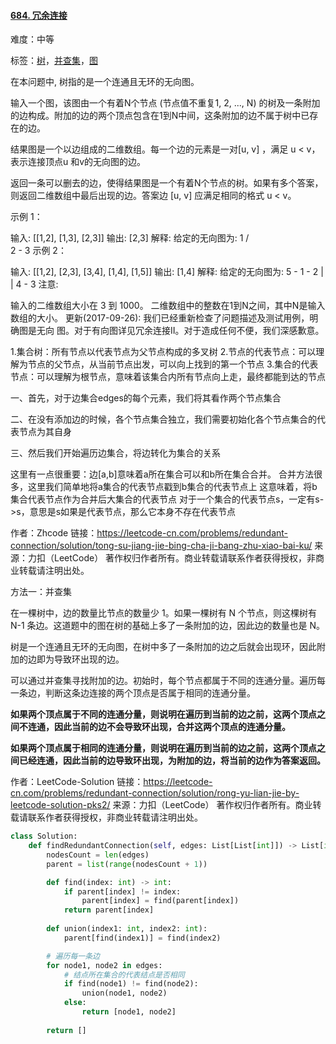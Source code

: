 #### [684. 冗余连接](https://leetcode-cn.com/problems/redundant-connection/)

难度：中等

标签：[树](../Topic/树.md)，[并查集](../Topic/并查集.md)，[图](../Topic/图.md)

在本问题中, 树指的是一个连通且无环的无向图。

输入一个图，该图由一个有着N个节点 (节点值不重复1, 2, ..., N) 的树及一条附加的边构成。附加的边的两个顶点包含在1到N中间，这条附加的边不属于树中已存在的边。

结果图是一个以边组成的二维数组。每一个边的元素是一对[u, v] ，满足 u < v，表示连接顶点u 和v的无向图的边。

返回一条可以删去的边，使得结果图是一个有着N个节点的树。如果有多个答案，则返回二维数组中最后出现的边。答案边 [u, v] 应满足相同的格式 u < v。

示例 1：

输入: [[1,2], [1,3], [2,3]]
输出: [2,3]
解释: 给定的无向图为:
  1
 / \
2 - 3
示例 2：

输入: [[1,2], [2,3], [3,4], [1,4], [1,5]]
输出: [1,4]
解释: 给定的无向图为:
5 - 1 - 2
    |   |
    4 - 3
注意:

输入的二维数组大小在 3 到 1000。
二维数组中的整数在1到N之间，其中N是输入数组的大小。
更新(2017-09-26):
我们已经重新检查了问题描述及测试用例，明确图是无向 图。对于有向图详见冗余连接II。对于造成任何不便，我们深感歉意。



1.集合树：所有节点以代表节点为父节点构成的多叉树
2.节点的代表节点：可以理解为节点的父节点，从当前节点出发，可以向上找到的第一个节点
3.集合的代表节点：可以理解为根节点，意味着该集合内所有节点向上走，最终都能到达的节点

一、首先，对于边集合edges的每个元素，我们将其看作两个节点集合

二、在没有添加边的时候，各个节点集合独立，我们需要初始化各个节点集合的代表节点为其自身

三、然后我们开始遍历边集合，将边转化为集合的关系

这里有一点很重要：边[a,b]意味着a所在集合可以和b所在集合合并。
合并方法很多，这里我们简单地将a集合的代表节点戳到b集合的代表节点上
这意味着，将b集合代表节点作为合并后大集合的代表节点
对于一个集合的代表节点s，一定有s->s，意思是s如果是代表节点，那么它本身不存在代表节点

作者：Zhcode
链接：https://leetcode-cn.com/problems/redundant-connection/solution/tong-su-jiang-jie-bing-cha-ji-bang-zhu-xiao-bai-ku/
来源：力扣（LeetCode）
著作权归作者所有。商业转载请联系作者获得授权，非商业转载请注明出处。

方法一：并查集

在一棵树中，边的数量比节点的数量少 1。如果一棵树有 N 个节点，则这棵树有 N-1 条边。这道题中的图在树的基础上多了一条附加的边，因此边的数量也是 N。

树是一个连通且无环的无向图，在树中多了一条附加的边之后就会出现环，因此附加的边即为导致环出现的边。

可以通过并查集寻找附加的边。初始时，每个节点都属于不同的连通分量。遍历每一条边，判断这条边连接的两个顶点是否属于相同的连通分量。

**如果两个顶点属于不同的连通分量，则说明在遍历到当前的边之前，这两个顶点之间不连通，因此当前的边不会导致环出现，合并这两个顶点的连通分量。**

**如果两个顶点属于相同的连通分量，则说明在遍历到当前的边之前，这两个顶点之间已经连通，因此当前的边导致环出现，为附加的边，将当前的边作为答案返回。**

作者：LeetCode-Solution
链接：https://leetcode-cn.com/problems/redundant-connection/solution/rong-yu-lian-jie-by-leetcode-solution-pks2/
来源：力扣（LeetCode）
著作权归作者所有。商业转载请联系作者获得授权，非商业转载请注明出处。

```python
class Solution:
    def findRedundantConnection(self, edges: List[List[int]]) -> List[int]:
        nodesCount = len(edges)
        parent = list(range(nodesCount + 1))

        def find(index: int) -> int:
            if parent[index] != index:
                parent[index] = find(parent[index])
            return parent[index]
        
        def union(index1: int, index2: int):
            parent[find(index1)] = find(index2)

        # 遍历每一条边
        for node1, node2 in edges:
            # 结点所在集合的代表结点是否相同
            if find(node1) != find(node2):
                union(node1, node2)
            else:
                return [node1, node2]
        
        return []
```

